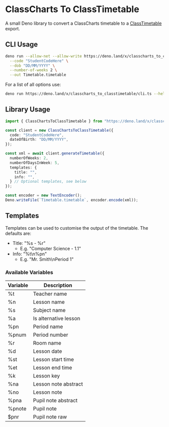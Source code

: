 # ClassCharts To ClassTimetable

A small Deno library to convert a ClassCharts timetable to a
[ClassTimetable](https://classtimetable.app/) export.

## CLI Usage

```bash
deno run --allow-net --allow-write https://deno.land/x/classcharts_to_classtimetable/cli.ts \
  --code "StudentCodeHere" \
  --dob "DD/MM/YYYY" \
  --number-of-weeks 2 \
  --out Timetable.timetable
```

For a list of all options use:
```bash
deno run https://deno.land/x/classcharts_to_classtimetable/cli.ts --help
```

## Library Usage

```typescript
import { ClassChartsToClassTimetable } from "https://deno.land/x/classcharts_to_classtimetable/mod.ts";

const client = new ClassChartsToClassTimetable({
  code: "StudentCodeHere",
  dateOfBirth: "DD/MM/YYYY",
});

const xml = await client.generateTimetable({
  numberOfWeeks: 2,
  numberOfDaysInWeek: 5,
  templates: {
    title: "",
    info: "",
  } // Optional templates, see below
});

const encoder = new TextEncoder();
Deno.writeFile(`Timetable.timetable`, encoder.encode(xml));
```

## Templates

Templates can be used to customise the output of the timetable. The defaults are:

- Title: "%s - %r"
  - E.g. "Computer Science - 1.1"
- Info: "%t\\n%pn"
  - E.g. "Mr. Smith\nPeriod 1"

### Available Variables

| Variable | Description           |
| -------- | --------------------- |
| %t       | Teacher name          |
| %n       | Lesson name           |
| %s       | Subject name          |
| %a       | Is alternative lesson |
| %pn      | Period name           |
| %pnum    | Period number         |
| %r       | Room name             |
| %d       | Lesson date           |
| %st      | Lesson start time     |
| %et      | Lesson end time       |
| %k       | Lesson key            |
| %na      | Lesson note abstract  |
| %no      | Lesson note           |
| %pna     | Pupil note abstract   |
| %pnote   | Pupil note            |
| $pnr     | Pupil note raw        |